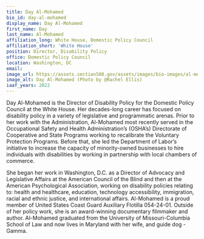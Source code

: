 ```yaml
---
title: Day Al-Mohamed
bio_id: day-al-mohamed
display_name: Day Al-Mohamed
first_name: Day
last_name: Al-Mohamed
affiliation_long: White House, Domestic Policy Council
affiliation_short: 'White House'
position: Director, Disability Policy
office: Domestic Policy Council
location: Washington, DC
email: 
image_url: https://assets.section508.gov/assets/images/bio-images/al-mohamed-day.png
image_alt: Day Al-Mohamed (Photo by @Rachel Ellis)
iaaf_years: 2022
---
```

Day Al-Mohamed is the Director of Disability Policy for the Domestic Policy Council at the White House. Her decades-long career has focused on disability policy in a variety of legislative and programmatic arenas. Prior to her work with the Administration, Al-Mohamed most recently served in the Occupational Safety and Health Administration’s (OSHA’s) Directorate of Cooperative and State Programs working to recalibrate the Voluntary Protection Programs. Before that, she led the Department of Labor’s initiative to increase the capacity of minority-owned businesses to hire individuals with disabilities by working in partnership with local chambers of commerce.

She began her work in Washington, D.C. as a Director of Advocacy and Legislative Affairs at the American Council of the Blind and then at the American Psychological Association, working on disability policies relating to: health and healthcare, education, technology accessibility, immigration, racial and ethnic justice, and international affairs. Al-Mohamed is a proud member of United States Coast Guard Auxiliary Flotilla 054-24-01. Outside of her policy work, she is an award-winning documentary filmmaker and author. Al-Mohamed graduated from the University of Missouri-Columbia School of Law and now lives in Maryland with her wife, and guide dog - Gamma.